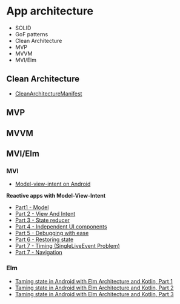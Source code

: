 # App architecture

- SOLID
- GoF patterns
- Clean Architecture
- MVP
- MVVM
- MVI/Elm

## Clean Architecture

- [CleanArchitectureManifest](https://github.com/ImangazalievM/CleanArchitectureManifest)

## MVP

## MVVM

## MVI/Elm

### MVI

- [Model-view-intent on Android](http://hannesdorfmann.com/android/model-view-intent)

**Reactive apps with Model-View-Intent**
- [Part1 - Model](http://hannesdorfmann.com/android/mosby3-mvi-1)
- [Part 2 - View And Intent](http://hannesdorfmann.com/android/mosby3-mvi-2)
- [Part 3 - State reducer](http://hannesdorfmann.com/android/mosby3-mvi-3)
- [Part 4 - Independent UI components](http://hannesdorfmann.com/android/mosby3-mvi-4)
- [Part 5 - Debugging with ease](http://hannesdorfmann.com/android/mosby3-mvi-5)
- [Part 6 - Restoring state](http://hannesdorfmann.com/android/mosby3-mvi-6)
- [Part 7 - Timing (SingleLiveEvent Problem)](http://hannesdorfmann.com/android/mosby3-mvi-7)
- [Part 7 - Navigation](http://hannesdorfmann.com/android/mosby3-mvi-8)

### Elm
- [Taming state in Android with Elm Architecture and Kotlin, Part 1](https://proandroiddev.com/taming-state-in-android-with-elm-architecture-and-kotlin-part-1-566caae0f706)
- [Taming state in Android with Elm Architecture and Kotlin, Part 2](https://proandroiddev.com/taming-state-in-android-with-elm-architecture-and-kotlin-part-2-c709f75f7596)
- [Taming state in Android with Elm Architecture and Kotlin, Part 3](https://proandroiddev.com/taming-state-in-android-with-elm-architecture-and-kotlin-part-3-f37a7a630ec1)

